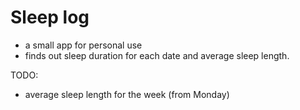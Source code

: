 # Sleep log
- a small app for personal use
- finds out sleep duration for each date and average sleep length.

TODO:
- average sleep length for the week (from Monday)
